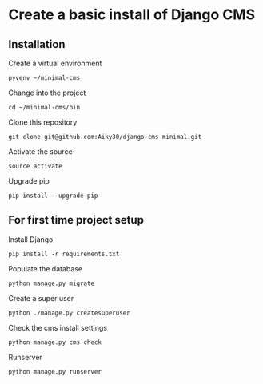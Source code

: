 # Create a basic install of Django CMS

## Installation

Create a virtual environment
```
pyvenv ~/minimal-cms
```

Change into the project
```
cd ~/minimal-cms/bin
```

Clone this repository
```
git clone git@github.com:Aiky30/django-cms-minimal.git
```

Activate the source
```
source activate
```

Upgrade pip
```
pip install --upgrade pip
```

## For first time project setup

Install Django
```
pip install -r requirements.txt
```

Populate the database
```
python manage.py migrate
```

Create a super user
```
python ./manage.py createsuperuser
```

Check the cms install settings
```
python manage.py cms check
```

Runserver
```
python manage.py runserver
```